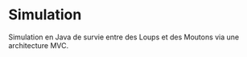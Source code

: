 # Simulation

Simulation en Java de survie entre des Loups et des Moutons via une architecture MVC.
